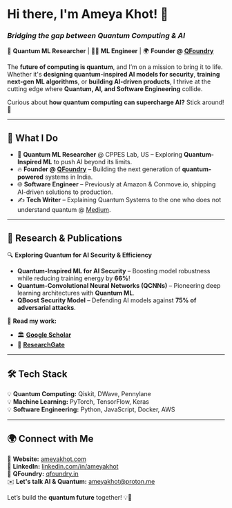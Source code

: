 # Hi there, I'm Ameya Khot! 🚀  
### *Bridging the gap between Quantum Computing & AI*  

🔬 **Quantum ML Researcher** | 👨‍💻 **ML Engineer** | 🌍 **Founder @ [QFoundry](https://qfoundry.in)**  

The **future of computing is quantum**, and I’m on a mission to bring it to life. Whether it's **designing quantum-inspired AI models for security**, **training next-gen ML algorithms**, or **building AI-driven products**, I thrive at the cutting edge where **Quantum, AI, and Software Engineering** collide.  

Curious about **how quantum computing can supercharge AI?** Stick around! 🎯  

---

## 🚀 What I Do  
- 🧠 **Quantum ML Researcher** @ CPPES Lab, US – Exploring **Quantum-Inspired ML** to push AI beyond its limits.  
- 🔥 **Founder @ [QFoundry](https://qfoundry.in)** – Building the next generation of **quantum-powered** systems in India.  
- 🌐 **Software Engineer** – Previously at Amazon & Conmove.io, shipping AI-driven solutions to production.  
- ✍️ **Tech Writer** – Explaining Quantum Systems to the one who does not understand quantum @ [Medium](https://medium.com/@ameyakhot18).  

---

## 🔬 Research & Publications  

🔍 **Exploring Quantum for AI Security & Efficiency**  
- **Quantum-Inspired ML for AI Security** – Boosting model robustness while reducing training energy by **66%**!  
- **Quantum-Convolutional Neural Networks (QCNNs)** – Pioneering deep learning architectures with **Quantum ML**.  
- **QBoost Security Model** – Defending AI models against **75% of adversarial attacks**.  

📖 **Read my work:**  
- 🏛 **[Google Scholar](https://scholar.google.com/citations?hl=en&user=Xu5_8cwAAAAJ)**  
- 🔬 **[ResearchGate](https://www.researchgate.net/profile/Ameya-Khot/research)**  

---

## 🛠 Tech Stack  
💡 **Quantum Computing:** Qiskit, DWave, Pennylane  
💡 **Machine Learning:** PyTorch, TensorFlow, Keras  
💡 **Software Engineering:** Python, JavaScript, Docker, AWS  

---

## 🌍 Connect with Me  
🚀 **Website:** [ameyakhot.com](https://ameyakhot.com)  
📖 **LinkedIn:** [linkedin.com/in/ameyakhot](https://linkedin.com/in/ameyakhot)  
🧠 **QFoundry:** [qfoundry.in](https://qfoundry.in)  
✉️ **Let's talk AI & Quantum:** ameyakhot@proton.me  

Let’s build the **quantum future** together! 💡🔬  
